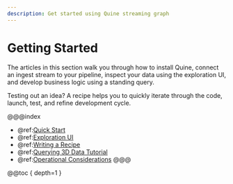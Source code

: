 ```yaml
---
description: Get started using Quine streaming graph
---
```

# Getting Started

The articles in this section walk you through how to install Quine, connect an ingest stream to your pipeline, inspect your data using the exploration UI, and develop business logic using a standing query. 

Testing out an idea? A recipe helps you to quickly iterate through the code, launch, test, and refine development cycle. 

@@@index
* @ref:[Quick Start](quick-start.md)
* @ref:[Exploration UI](exploration-ui.md)
* @ref:[Writing a Recipe](../community/writing-a-recipe.md)
* @ref:[Querying 3D Data Tutorial](3d-data-ingest-sq.md)
* @ref:[Operational Considerations](operational-considerations.md)
@@@

@@toc { depth=1 }
